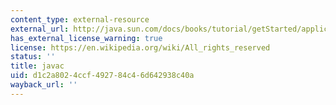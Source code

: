 ```yaml
---
content_type: external-resource
external_url: http://java.sun.com/docs/books/tutorial/getStarted/application/
has_external_license_warning: true
license: https://en.wikipedia.org/wiki/All_rights_reserved
status: ''
title: javac
uid: d1c2a802-4ccf-4927-84c4-6d642938c40a
wayback_url: ''
---
```

